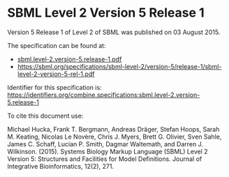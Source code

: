 # SBML Level 2 Version 5 Release 1
Version 5 Release 1 of Level 2 of SBML was published on 03 August 2015.

The specification can be found at:

* [sbml.level-2.version-5.release-1.pdf](./files/sbml.level-2.version-5.release-1.pdf)
* https://sbml.org/specifications/sbml-level-2/version-5/release-1/sbml-level-2-version-5-rel-1.pdf

Identifier for this specification is: https://identifiers.org/combine.specifications:sbml.level-2.version-5.release-1

To cite this document use:

Michael Hucka, Frank T. Bergmann, Andreas Dräger, Stefan Hoops, Sarah M. Keating, Nicolas Le Novère, Chris J. Myers, Brett G. Olivier, Sven Sahle, James C. Schaff, Lucian P. Smith, Dagmar Waltemath, and Darren J. Wilkinson. (2015). Systems Biology Markup Language (SBML) Level 2 Version 5: Structures and Facilities for Model Definitions. Journal of Integrative Bioinformatics, 12(2), 271.